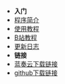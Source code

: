 - **入门**
- [程序简介](./README.md)
- [使用教程](https://github.com/fzls/djc_helper/tree/master/%E4%BD%BF%E7%94%A8%E6%95%99%E7%A8%8B)
- [B站教程](https://space.bilibili.com/1851177)
- [更新日志](./CHANGELOG.md)
- **链接**
- [蓝奏云下载链接](https://fzls.lanzoui.com/s/djc-helper)
- [github下载链接](https://github.com/fzls/djc_helper/releases/latest)
